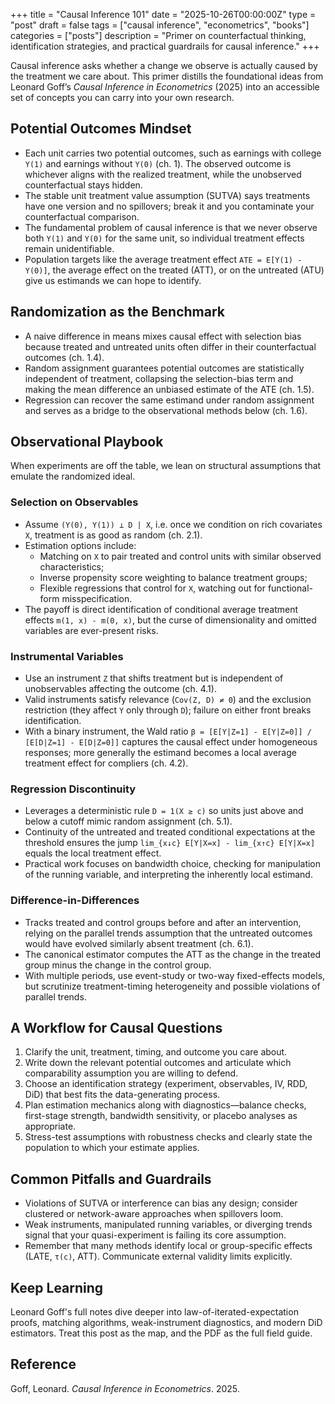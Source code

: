 +++
title = "Causal Inference 101"
date = "2025-10-26T00:00:00Z"
type = "post"
draft = false
tags = ["causal inference", "econometrics", "books"]
categories = ["posts"]
description = "Primer on counterfactual thinking, identification strategies, and practical guardrails for causal inference."
+++

Causal inference asks whether a change we observe is actually caused by the treatment we care about. This primer distills the foundational ideas from Leonard Goff’s *Causal Inference in Econometrics* (2025) into an accessible set of concepts you can carry into your own research.

## Potential Outcomes Mindset

- Each unit carries two potential outcomes, such as earnings with college `Y(1)` and earnings without `Y(0)` (ch. 1). The observed outcome is whichever aligns with the realized treatment, while the unobserved counterfactual stays hidden.
- The stable unit treatment value assumption (SUTVA) says treatments have one version and no spillovers; break it and you contaminate your counterfactual comparison.
- The fundamental problem of causal inference is that we never observe both `Y(1)` and `Y(0)` for the same unit, so individual treatment effects remain unidentifiable.
- Population targets like the average treatment effect `ATE = E[Y(1) - Y(0)]`, the average effect on the treated (ATT), or on the untreated (ATU) give us estimands we can hope to identify.

## Randomization as the Benchmark

- A naive difference in means mixes causal effect with selection bias because treated and untreated units often differ in their counterfactual outcomes (ch. 1.4).
- Random assignment guarantees potential outcomes are statistically independent of treatment, collapsing the selection-bias term and making the mean difference an unbiased estimate of the ATE (ch. 1.5).
- Regression can recover the same estimand under random assignment and serves as a bridge to the observational methods below (ch. 1.6).

## Observational Playbook

When experiments are off the table, we lean on structural assumptions that emulate the randomized ideal.

### Selection on Observables

- Assume `(Y(0), Y(1)) ⟂ D | X`, i.e. once we condition on rich covariates `X`, treatment is as good as random (ch. 2.1).
- Estimation options include:
  - Matching on `X` to pair treated and control units with similar observed characteristics;
  - Inverse propensity score weighting to balance treatment groups;
  - Flexible regressions that control for `X`, watching out for functional-form misspecification.
- The payoff is direct identification of conditional average treatment effects `m(1, x) - m(0, x)`, but the curse of dimensionality and omitted variables are ever-present risks.

### Instrumental Variables

- Use an instrument `Z` that shifts treatment but is independent of unobservables affecting the outcome (ch. 4.1).
- Valid instruments satisfy relevance (`Cov(Z, D) ≠ 0`) and the exclusion restriction (they affect `Y` only through `D`); failure on either front breaks identification.
- With a binary instrument, the Wald ratio `β = [E[Y|Z=1] - E[Y|Z=0]] / [E[D|Z=1] - E[D|Z=0]]` captures the causal effect under homogeneous responses; more generally the estimand becomes a local average treatment effect for compliers (ch. 4.2).

### Regression Discontinuity

- Leverages a deterministic rule `D = 1(X ≥ c)` so units just above and below a cutoff mimic random assignment (ch. 5.1).
- Continuity of the untreated and treated conditional expectations at the threshold ensures the jump `lim_{x↓c} E[Y|X=x] - lim_{x↑c} E[Y|X=x]` equals the local treatment effect.
- Practical work focuses on bandwidth choice, checking for manipulation of the running variable, and interpreting the inherently local estimand.

### Difference-in-Differences

- Tracks treated and control groups before and after an intervention, relying on the parallel trends assumption that the untreated outcomes would have evolved similarly absent treatment (ch. 6.1).
- The canonical estimator computes the ATT as the change in the treated group minus the change in the control group.
- With multiple periods, use event-study or two-way fixed-effects models, but scrutinize treatment-timing heterogeneity and possible violations of parallel trends.

## A Workflow for Causal Questions

1. Clarify the unit, treatment, timing, and outcome you care about.
2. Write down the relevant potential outcomes and articulate which comparability assumption you are willing to defend.
3. Choose an identification strategy (experiment, observables, IV, RDD, DiD) that best fits the data-generating process.
4. Plan estimation mechanics along with diagnostics—balance checks, first-stage strength, bandwidth sensitivity, or placebo analyses as appropriate.
5. Stress-test assumptions with robustness checks and clearly state the population to which your estimate applies.

## Common Pitfalls and Guardrails

- Violations of SUTVA or interference can bias any design; consider clustered or network-aware approaches when spillovers loom.
- Weak instruments, manipulated running variables, or diverging trends signal that your quasi-experiment is failing its core assumption.
- Remember that many methods identify local or group-specific effects (LATE, `τ(c)`, ATT). Communicate external validity limits explicitly.

## Keep Learning

Leonard Goff's full notes dive deeper into law-of-iterated-expectation proofs, matching algorithms, weak-instrument diagnostics, and modern DiD estimators. Treat this post as the map, and the PDF as the full field guide.

## Reference

Goff, Leonard. *Causal Inference in Econometrics*. 2025.

```
